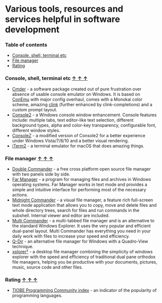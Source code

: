 # Various tools, resources and services helpful in software development

### Table of contents <a name="toc"></a>
* [Console, shell, terminal etc](#console)
* [File manager](#file-manager)
* [Rating](#rating)

### Console, shell, terminal etc <a name="console"></a> [&#x2191;&nbsp;&#x2191;&nbsp;&#x2191;](#toc)
* [Cmder](https://cmder.net/) - a software package created out of pure frustration over absence of usable console emulator on Windows. It is based on [ConEmu](https://conemu.github.io/) with major config overhaul, comes with a Monokai color scheme, amazing [clink](https://github.com/mridgers/clink) (further enhanced by clink-completions) and a custom prompt layout.
* [Console2](https://sourceforge.net/projects/console/) - a Windows console window enhancement. Console features include: multiple tabs, text editor-like text selection, different background types, alpha and color-key transparency, configurable font, different window styles.
* [ConsoleZ](https://github.com/cbucher/console) - a modified version of Console2 for a better experience under Windows Vista/7/8/10 and a better visual rendering.
* [iTerm2](https://www.iterm2.com/) - a terminal emulator for macOS that does amazing things.

### File manager <a name="file-manager"></a> [&#x2191;&nbsp;&#x2191;&nbsp;&#x2191;](#toc)
* [Double Commander](https://doublecmd.sourceforge.io/) - a free cross platform open source file manager with two panels side by side.
* [Far Manager](https://www.farmanager.com/) - a program for managing files and archives in Windows operating systems. Far Manager works in text mode and provides a simple and intuitive interface for performing most of the necessary actions.
* [Midnight Commander](https://midnight-commander.org/) - a visual file manager, a feature rich full-screen text mode application that allows you to copy, move and delete files and whole directory trees, search for files and run commands in the subshell. Internal viewer and editor are included.
* [Multi Commander](http://multicommander.com/) - a multi-tabbed file manager and is an alternative to the standard Windows Explorer. It uses the very popular and efficient dual-panel layout. Multi Commander has everything you need in your daily work with files to increase your speed and efficiency.
* [Q-Dir](https://www.softwareok.com/?seite=Freeware/Q-Dir) - an alternative file manager for Windows with a Quadro-View technique.
* [xplorer²](https://www.zabkat.com/) - a desktop file manager combining the simplicity of windows explorer with the speed and efficiency of traditional dual pane orthodox file managers, helping you be productive with your documents, pictures, music, source code and other files.

### Rating <a name="rating"></a> [&#x2191;&nbsp;&#x2191;&nbsp;&#x2191;](#toc)
* [TIOBE Programming Community index](https://www.tiobe.com/tiobe-index/) - an indicator of the popularity of programming languages.
